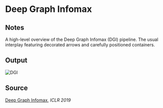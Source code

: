 # Deep Graph Infomax

## Notes

A high-level overview of the Deep Graph Infomax (DGI) pipeline. The usual interplay featuring decorated arrows and carefully positioned containers.

## Output

![DGI](https://www.dropbox.com/s/uzx7ygwaczvtp10/deep_graph_infomax.png?raw=1)

## Source

[Deep Graph Infomax](https://arxiv.org/abs/1809.10341), _ICLR 2019_
